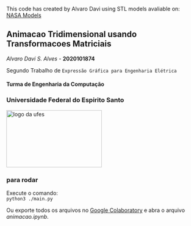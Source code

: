 
This code has created by Alvaro Davi using STL models avaliable on:  
[NASA Models](https://nasa3d.arc.nasa.gov/models)


## Animacao Tridimensional usando Transformacoes Matriciais

_Alvaro Davi S. Alves_ - **2020101874**

Segundo Trabalho de ```Expressão Gráfica para Engenharia Elétrica```


#### Turma de Engenharia da Computação

### Universidade Federal do Espirito Santo


<img src="https://www.ufes.br/sites/all/themes/padrao_ufes/images/marca_ufes.png" alt="logo da ufes" height="150px" width="250px">  





### para rodar

Execute o comando:  
`python3 ./main.py`

Ou exporte todos os arquivos no [Google Colaboratory](https://colab.research.google.com/) e abra o arquivo _animacao.ipynb_.
